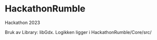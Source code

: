 # HackathonRumble
Hackathon 2023

Bruk av Library: libGdx. 
Logikken ligger i HackathonRumble/Core/src/
